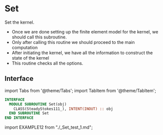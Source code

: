 # Set

Set the kernel.

- Once we are done setting up the finite element model for the kernel, we should call this subroutine.
- Only after calling this routine we should proceed to the main computation
- After initiating the kernel, we have all the information to construct the state of the kernel
- This routine checks all the options.

## Interface

import Tabs from '@theme/Tabs';
import TabItem from '@theme/TabItem';

<Tabs>
<TabItem value="interface" label="܀ Interface" default>

```fortran
INTERFACE
  MODULE SUBROUTINE Set(obj)
    CLASS(SteadyStokes111_), INTENT(INOUT) :: obj
  END SUBROUTINE Set
END INTERFACE
```

</TabItem>

<TabItem value="example" label="️܀ See example">

import EXAMPLE12 from "./_Set_test_1.md";

<EXAMPLE12 />

</TabItem>

<TabItem value="close" label="↢ ">

</TabItem>
</Tabs>
